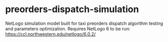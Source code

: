 # preorders-dispatch-simulation

NetLogo simulation model built for taxi preorders dispatch algorithm testing and parameters optimization. Requires NetLogo 6 to be run: https://ccl.northwestern.edu/netlogo/6.0.2/
